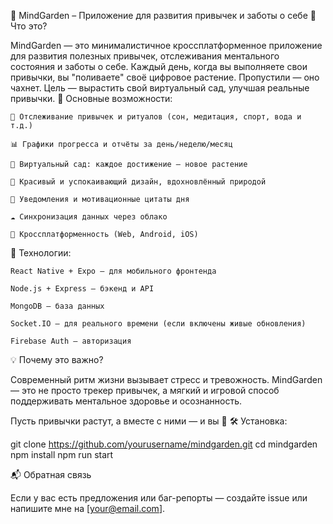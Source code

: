 🌿 MindGarden – Приложение для развития привычек и заботы о себе
🧠 Что это?

MindGarden — это минималистичное кроссплатформенное приложение для развития полезных привычек, отслеживания ментального состояния и заботы о себе. Каждый день, когда вы выполняете свои привычки, вы "поливаете" своё цифровое растение. Пропустили — оно чахнет. Цель — вырастить свой виртуальный сад, улучшая реальные привычки.
🌱 Основные возможности:

    🧘 Отслеживание привычек и ритуалов (сон, медитация, спорт, вода и т.д.)

    📊 Графики прогресса и отчёты за день/неделю/месяц

    🌼 Виртуальный сад: каждое достижение — новое растение

    🎨 Красивый и успокаивающий дизайн, вдохновлённый природой

    🔔 Уведомления и мотивационные цитаты дня

    ☁️ Синхронизация данных через облако

    📱 Кроссплатформенность (Web, Android, iOS)

🚀 Технологии:

    React Native + Expo – для мобильного фронтенда

    Node.js + Express – бэкенд и API

    MongoDB – база данных

    Socket.IO – для реального времени (если включены живые обновления)

    Firebase Auth – авторизация

💡 Почему это важно?

Современный ритм жизни вызывает стресс и тревожность. MindGarden — это не просто трекер привычек, а мягкий и игровой способ поддерживать ментальное здоровье и осознанность.

Пусть привычки растут, а вместе с ними — и вы 🌸
🛠 Установка:

git clone https://github.com/yourusername/mindgarden.git
cd mindgarden
npm install
npm run start

📬 Обратная связь

Если у вас есть предложения или баг-репорты — создайте issue или напишите мне на [your@email.com].